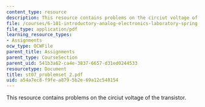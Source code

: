 ```yaml
---
content_type: resource
description: This resource contains problems on the circiut voltage of the transistor.
file: /courses/6-101-introductory-analog-electronics-laboratory-spring-2007/a54a7ec8f9fea8795b2e69a12c548154_st07_problemset_2.pdf
file_type: application/pdf
learning_resource_types:
- Assignments
ocw_type: OCWFile
parent_title: Assignments
parent_type: CourseSection
parent_uid: 541b3a62-ca4e-3837-6657-d31ed0244533
resourcetype: Document
title: st07_problemset_2.pdf
uid: a54a7ec8-f9fe-a879-5b2e-69a12c548154
---
```

This resource contains problems on the circiut voltage of the transistor.

